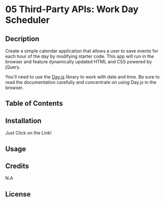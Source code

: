 # 05 Third-Party APIs: Work Day Scheduler

## Decription

Create a simple calendar application that allows a user to save events for each hour of the day by modifying starter code. This app will run in the browser and feature dynamically updated HTML and CSS powered by jQuery.

You'll need to use the [Day.js](https://day.js.org/en/) library to work with date and time. Be sure to read the documentation carefully and concentrate on using Day.js in the browser.

## Table of Contents


## Installation

Just Click on the Link!

## Usage



## Credits
 
 N.A

## License 
